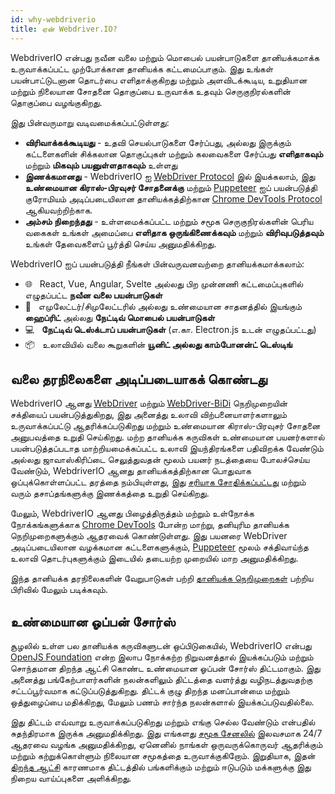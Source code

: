 ```yaml
---
id: why-webdriverio
title: ஏன் Webdriver.IO?
---
```


WebdriverIO என்பது நவீன வலை மற்றும் மொபைல் பயன்பாடுகளை தானியக்கமாக்க உருவாக்கப்பட்ட முற்போக்கான தானியக்க கட்டமைப்பாகும். இது உங்கள் பயன்பாட்டுடனான தொடர்பை எளிதாக்குகிறது மற்றும் அளவிடக்கூடிய, உறுதியான மற்றும் நிலையான சோதனை தொகுப்பை உருவாக்க உதவும் செருகுநிரல்களின் தொகுப்பை வழங்குகிறது.

இது பின்வருமாறு வடிவமைக்கப்பட்டுள்ளது:

- __விரிவாக்கக்கூடியது__ - உதவி செயல்பாடுகளை சேர்ப்பது, அல்லது இருக்கும் கட்டளைகளின் சிக்கலான தொகுப்புகள் மற்றும் கலவைகளை சேர்ப்பது __எளிதாகவும்__ மற்றும் __மிகவும் பயனுள்ளதாகவும்__ உள்ளது
- __இணக்கமானது__ - WebdriverIO ஐ [WebDriver Protocol](https://w3c.github.io/webdriver/) இல் இயக்கலாம், இது __உண்மையான கிராஸ்-பிரவுசர் சோதனைக்கு__ மற்றும் [Puppeteer](https://pptr.dev/) ஐப் பயன்படுத்தி குரோமியம் அடிப்படையிலான தானியக்கத்திற்கான [Chrome DevTools Protocol](https://chromedevtools.github.io/devtools-protocol/) ஆகியவற்றிற்காக.
- __அம்சம் நிறைந்தது__ - உள்ளமைக்கப்பட்ட மற்றும் சமூக செருகுநிரல்களின் பெரிய வகைகள் உங்கள் அமைப்பை __எளிதாக ஒருங்கிணைக்கவும்__ மற்றும் __விரிவுபடுத்தவும்__ உங்கள் தேவைகளைப் பூர்த்தி செய்ய அனுமதிக்கிறது.

WebdriverIO ஐப் பயன்படுத்தி நீங்கள் பின்வருவனவற்றை தானியக்கமாக்கலாம்:

- 🌐 <span>&nbsp;</span> React, Vue, Angular, Svelte அல்லது பிற முன்னணி கட்டமைப்புகளில் எழுதப்பட்ட __நவீன வலை பயன்பாடுகள்__
- 📱 <span>&nbsp;</span> எமுலேட்டர்/சிமுலேட்டரில் அல்லது உண்மையான சாதனத்தில் இயங்கும் __ஹைப்ரிட்__ அல்லது __நேட்டிவ் மொபைல் பயன்பாடுகள்__
- 💻 <span>&nbsp;</span> __நேட்டிவ் டெஸ்க்டாப் பயன்பாடுகள்__ (எ.கா. Electron.js உடன் எழுதப்பட்டது)
- 📦 <span>&nbsp;</span> உலாவியில் வலை கூறுகளின் __யூனிட் அல்லது காம்போனன்ட் டெஸ்டிங்__

## வலை தரநிலைகளை அடிப்படையாகக் கொண்டது

WebdriverIO ஆனது [WebDriver](https://w3c.github.io/webdriver/) மற்றும் [WebDriver-BiDi](https://github.com/w3c/webdriver-bidi) நெறிமுறையின் சக்தியைப் பயன்படுத்துகிறது, இது அனைத்து உலாவி விற்பனையாளர்களாலும் உருவாக்கப்பட்டு ஆதரிக்கப்படுகிறது மற்றும் உண்மையான கிராஸ்-பிரவுசர் சோதனை அனுபவத்தை உறுதி செய்கிறது. மற்ற தானியக்க கருவிகள் உண்மையான பயனர்களால் பயன்படுத்தப்படாத மாற்றியமைக்கப்பட்ட உலாவி இயந்திரங்களை பதிவிறக்க வேண்டும் அல்லது ஜாவாஸ்கிரிப்டை செலுத்துவதன் மூலம் பயனர் நடத்தையை போலச்செய்ய வேண்டும், WebdriverIO ஆனது தானியக்கத்திற்கான பொதுவாக ஒப்புக்கொள்ளப்பட்ட தரத்தை நம்பியுள்ளது, இது [சரியாக சோதிக்கப்பட்டது](https://wpt.fyi/results/webdriver/tests?label=experimental&label=master&aligned) மற்றும் வரும் தசாப்தங்களுக்கு இணக்கத்தை உறுதி செய்கிறது.

மேலும், WebdriverIO ஆனது பிழைத்திருத்தம் மற்றும் உள்நோக்க நோக்கங்களுக்காக [Chrome DevTools](https://chromedevtools.github.io/devtools-protocol/) போன்ற மாற்று, தனியுரிம தானியக்க நெறிமுறைகளுக்கும் ஆதரவைக் கொண்டுள்ளது. இது பயனரை WebDriver அடிப்படையிலான வழக்கமான கட்டளைகளுக்கும், [Puppeteer](https://pptr.dev/) மூலம் சக்திவாய்ந்த உலாவி தொடர்புகளுக்கும் இடையில் தடையற்ற முறையில் மாற அனுமதிக்கிறது.

இந்த தானியக்க தரநிலைகளின் வேறுபாடுகள் பற்றி [தானியக்க நெறிமுறைகள்](automationProtocols) பற்றிய பிரிவில் மேலும் படிக்கவும்.

## உண்மையான ஓப்பன் சோர்ஸ்

சூழலில் உள்ள பல தானியக்க கருவிகளுடன் ஒப்பிடுகையில், WebdriverIO என்பது [OpenJS Foundation](https://openjsf.org/) என்ற இலாப நோக்கற்ற நிறுவனத்தால் இயக்கப்படும் மற்றும் சொந்தமான திறந்த ஆட்சி கொண்ட உண்மையான ஓப்பன் சோர்ஸ் திட்டமாகும். இது அனைத்து பங்கேற்பாளர்களின் நலன்களிலும் திட்டத்தை வளர்த்து வழிநடத்துவதற்கு சட்டப்பூர்வமாக கட்டுப்படுத்துகிறது. திட்டக் குழு திறந்த மனப்பான்மை மற்றும் ஒத்துழைப்பை மதிக்கிறது, மேலும் பணம் சார்ந்த நலன்களால் இயக்கப்படுவதில்லை.

இது திட்டம் எவ்வாறு உருவாக்கப்படுகிறது மற்றும் எங்கு செல்ல வேண்டும் என்பதில் சுதந்திரமாக இருக்க அனுமதிக்கிறது. இது எங்களது [சமூக சேனலில்](https://discord.webdriver.io) இலவசமாக 24/7 ஆதரவை வழங்க அனுமதிக்கிறது, ஏனெனில் நாங்கள் ஒருவருக்கொருவர் ஆதரிக்கும் மற்றும் கற்றுக்கொள்ளும் நிலையான சமூகத்தை உருவாக்குகிறோம். இறுதியாக, இதன் [திறந்த ஆட்சி](https://github.com/webdriverio/webdriverio/blob/main/GOVERNANCE.md) காரணமாக திட்டத்தில் பங்களிக்கும் மற்றும் ஈடுபடும் மக்களுக்கு இது நிறைய வாய்ப்புகளை அளிக்கிறது.